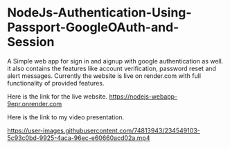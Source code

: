 # NodeJs-Authentication-Using-Passport-GoogleOAuth-and-Session

A Simple web app for sign in and aignup with google authentication as well. it also contains the features like account verification, password reset and alert messages. 
Currently the website is live on render.com with full functionality of provided features. 

Here is the link for the live website.
https://nodejs-webapp-9epr.onrender.com

Here is the link to my video presentation.

https://user-images.githubusercontent.com/74813943/234549103-5c93c0bd-9925-4aca-96ec-e60660acd02a.mp4

